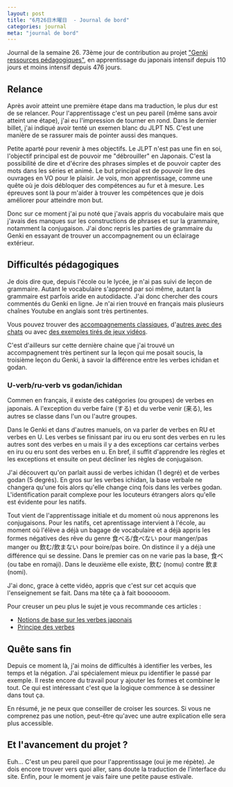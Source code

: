 ```yaml
---
layout: post
title: "6月26日木曜日  - Journal de bord"
categories: journal
meta: "journal de bord"
---
```


Journal de la semaine 26. 73ème jour de contribution au projet ["Genki ressources pédagogiques"](https://github.com/brice/genki-study-resources-fr), en apprentissage du japonais intensif depuis 110 jours et moins intensif depuis 476 jours.

## Relance

Après avoir atteint une première étape dans ma traduction, le plus dur est de se relancer. Pour l'apprentissage c'est un peu pareil (même sans avoir atteint une étape), j'ai eu l'impression de tourner en rond. Dans le dernier billet, j'ai indiqué avoir tenté un exemen blanc du JLPT N5. C'est une manière de se rassurer mais de pointer aussi des manques.

Petite aparté pour revenir à mes objectifs. Le JLPT n'est pas une fin en soi, l'objectif principal est de pouvoir me "débrouiller" en Japonais. C'est la possibilité de dire et d'écrire des phrases simples et de pouvoir capter des mots dans les séries et animé. Le but principal est de pouvoir lire des ouvrages en VO pour le plaisir. Je vois, mon apprentissage, comme une quête où je dois débloquer des compétences au fur et à mesure. Les épreuves sont là pour m'aider à trouver les compétences que je dois améliorer pour atteindre mon but. 

Donc sur ce moment j'ai pu noté que j'avais appris du vocabulaire mais que j'avais des manques sur les constructions de phrases et sur la grammaire, notamment la conjugaison. J'ai donc repris les parties de grammaire du Genki en essayant de trouver un accompagnement ou un éclairage extérieur. 

## Difficultés pédagogiques

Je dois dire que, depuis l'école ou le lycée, je n'ai pas suivi de leçon de grammaire. Autant le vocabulaire s'apprend par soi même, autant la grammaire est parfois aride en autodidacte. J'ai donc chercher des cours commentés du Genki en ligne. Je n'ai rien trouvé en français mais plusieurs chaînes Youtube en anglais sont très pertinentes.

Vous pouvez trouver des [accompagnements classiques](https://www.youtube.com/@ToKiniAndy/search?query=Genki), d'[autres avec des chats](https://www.youtube.com/@ShiroNekoJapanese/search?query=Genki) ou avec [des exemples tirés de jeux vidéos](https://www.youtube.com/@GameGengo/search?query=Genki). 

C'est d'ailleurs sur cette dernière chaine que j'ai trouvé un accompagnement très pertinent sur la leçon qui me posait soucis, la troisième leçon du Genki, à savoir la différence entre les verbes ichidan et godan.

### U-verb/ru-verb vs godan/ichidan

Commen en français, il existe des catégories (ou groupes) de verbes en japonais. A l'exception du verbe faire (する) et du verbe venir (来る), les autres se classe dans l'un ou l'autre groupes. 

 Dans le Genki et dans d'autres manuels, on va parler de verbes en RU et verbes en U. Les verbes se  finissant par iru ou eru sont des verbes en ru les autres sont des verbes en u mais il y a des exceptions car certains verbes en iru ou eru sont des verbes en u. En bref, il suffit d'apprendre les règles et les exceptions et ensuite on peut décliner les règles de conjugaison.

 J'ai découvert qu'on parlait aussi  de verbes ichidan (1 degré) et de verbes godan (5 degrés). En gros sur les verbes ichidan, la base verbale ne changera qu'une fois alors qu'elle change cinq fois dans les verbes godan. L'identification parait complexe pour les locuteurs étrangers alors qu'elle est évidente pour les natifs.

 Tout vient de l'apprentissage initiale et du moment où nous apprenons les conjugaisons. Pour les natifs, cet aprentissage intervient à l'école, au moment où l'élève a déjà un bagage de vocabulaire et a déjà appris les formes négatives des rêve du genre 食べる/食べない pour manger/pas manger ou  飲む/飲まない pour boire/pas boire. On distince il y a déjà une différence qui se dessine. Dans le premier cas on ne varie pas la base, 食べ (ou tabe en romaji). Dans le deuxième elle existe, 飲む (nomu) contre 飲ま (nomi). 
 
 J'ai donc, grace à cette vidéo, appris que c'est sur cet acquis que l'enseignement se fait. Dans ma tête ça à fait boooooom. 

 Pour creuser un peu plus le sujet je vous recommande ces articles :

 * [Notions de base sur les verbes japonais](https://www.guidetojapanese.org/french/verbs.html)
 * [Principe des verbes ](https://blog.japprendslejaponais.com/principes-des-verbes-ichidan-et-godan-en-japonais/)

 ## Quête sans fin

Depuis ce moment là, j'ai moins de difficultés à identifier les verbes, les temps et la négation. J'ai spécialement mieux pu identifier le passé par exemple. Il reste encore du travail pour y ajouter les formes et combiner le tout. Ce qui est intéressant c'est que la logique commence à se dessiner dans tout ça.

En résumé, je ne peux que conseiller de croiser les sources. Si vous ne comprenez pas une notion, peut-être qu'avec une autre explication elle sera plus accessible. 

## Et l'avancement du projet ? 

Euh... C'est un peu pareil que pour l'apprentissage (oui je me répète). Je dois encore trouver vers quoi aller, sans doute la traduction de l'interface du site. Enfin, pour le moment je vais faire une petite pause estivale.